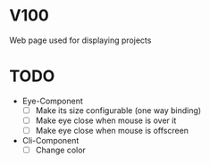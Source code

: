 # V100
Web page used for displaying projects

# TODO
- Eye-Component
  - [ ] Make its size configurable (one way binding)
  - [ ] Make eye close when mouse is over it
  - [ ] Make eye close when mouse is offscreen
- Cli-Component
  - [ ] Change color